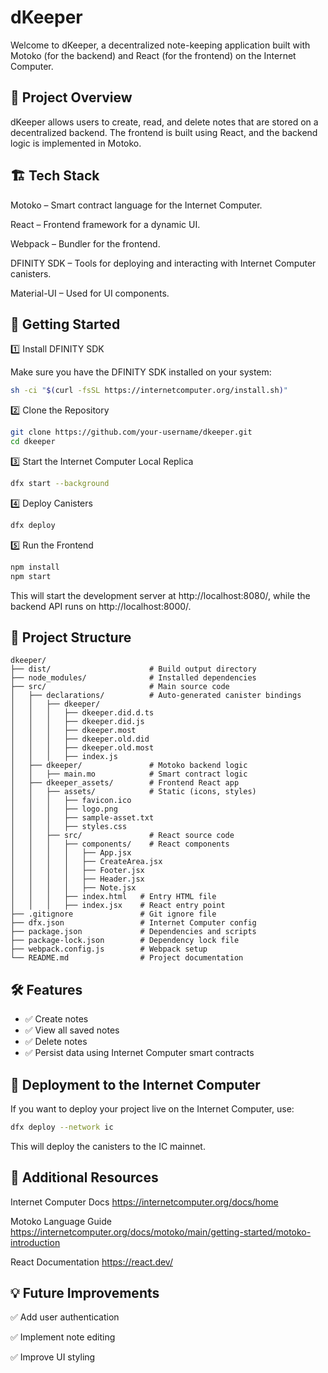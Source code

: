 # dKeeper

Welcome to dKeeper, a decentralized note-keeping application built with Motoko (for the backend) and React (for the frontend) on the Internet Computer.

## 📌 Project Overview

dKeeper allows users to create, read, and delete notes that are stored on a decentralized backend. The frontend is built using React, and the backend logic is implemented in Motoko.

## 🏗️ Tech Stack

Motoko – Smart contract language for the Internet Computer.

React – Frontend framework for a dynamic UI.

Webpack – Bundler for the frontend.

DFINITY SDK – Tools for deploying and interacting with Internet Computer canisters.

Material-UI – Used for UI components.

## 🚀 Getting Started

1️⃣ Install DFINITY SDK

Make sure you have the DFINITY SDK installed on your system:

```bash
sh -ci "$(curl -fsSL https://internetcomputer.org/install.sh)"
```

2️⃣ Clone the Repository

```bash
git clone https://github.com/your-username/dkeeper.git
cd dkeeper
```

3️⃣ Start the Internet Computer Local Replica

```bash
dfx start --background
```

4️⃣ Deploy Canisters

```bash
dfx deploy
```

5️⃣ Run the Frontend

```bash
npm install
npm start
```

This will start the development server at http://localhost:8080/, while the backend API runs on http://localhost:8000/.

## 🔧 Project Structure

```
dkeeper/
├── dist/                      # Build output directory
├── node_modules/              # Installed dependencies
├── src/                       # Main source code
│   ├── declarations/          # Auto-generated canister bindings
│   │   ├── dkeeper/           
│   │   │   ├── dkeeper.did.d.ts
│   │   │   ├── dkeeper.did.js
│   │   │   ├── dkeeper.most
│   │   │   ├── dkeeper.old.did
│   │   │   ├── dkeeper.old.most
│   │   │   ├── index.js
│   ├── dkeeper/               # Motoko backend logic
│   │   ├── main.mo            # Smart contract logic
│   ├── dkeeper_assets/        # Frontend React app
│   │   ├── assets/            # Static (icons, styles)
│   │   │   ├── favicon.ico
│   │   │   ├── logo.png
│   │   │   ├── sample-asset.txt
│   │   │   ├── styles.css
│   │   ├── src/               # React source code
│   │   │   ├── components/    # React components
│   │   │   │   ├── App.jsx
│   │   │   │   ├── CreateArea.jsx
│   │   │   │   ├── Footer.jsx
│   │   │   │   ├── Header.jsx
│   │   │   │   ├── Note.jsx
│   │   │   ├── index.html   # Entry HTML file
│   │   │   ├── index.jsx    # React entry point
├── .gitignore               # Git ignore file
├── dfx.json                 # Internet Computer config
├── package.json             # Dependencies and scripts
├── package-lock.json        # Dependency lock file
├── webpack.config.js        # Webpack setup
└── README.md                # Project documentation
```

## 🛠️ Features

* ✅ Create notes
* ✅ View all saved notes
* ✅ Delete notes
* ✅ Persist data using Internet Computer smart contracts

## 📌 Deployment to the Internet Computer

If you want to deploy your project live on the Internet Computer, use:

```bash
dfx deploy --network ic
```

This will deploy the canisters to the IC mainnet.

## 📝 Additional Resources

Internet Computer Docs https://internetcomputer.org/docs/home

Motoko Language Guide https://internetcomputer.org/docs/motoko/main/getting-started/motoko-introduction

React Documentation https://react.dev/

## 💡 Future Improvements

✅ Add user authentication

✅ Implement note editing

✅ Improve UI styling